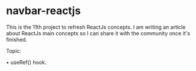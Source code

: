 # navbar-reactjs

This is the 11th project to refresh ReactJs concepts. I am writing an article about ReactJs main concepts so I can share it with the community once it's finished.

Topic:

• useRef() hook.

